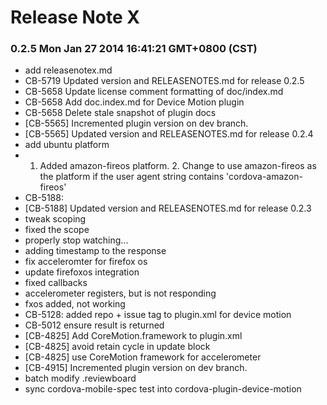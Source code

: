 <!--
#
# Licensed to the Apache Software Foundation (ASF) under one
# or more contributor license agreements.  See the NOTICE file
# distributed with this work for additional information
# regarding copyright ownership.  The ASF licenses this file
# to you under the Apache License, Version 2.0 (the
# "License"); you may not use this file except in compliance
# with the License.  You may obtain a copy of the License at
#
# http://www.apache.org/licenses/LICENSE-2.0
#
# Unless required by applicable law or agreed to in writing,
# software distributed under the License is distributed on an
# "AS IS" BASIS, WITHOUT WARRANTIES OR CONDITIONS OF ANY
#  KIND, either express or implied.  See the License for the
# specific language governing permissions and limitations
# under the License.
#
-->
# Release Note X



### 0.2.5 Mon Jan 27 2014 16:41:21 GMT+0800 (CST)
 *  add releasenotex.md
 *  CB-5719 Updated version and RELEASENOTES.md for release 0.2.5
 *  CB-5658 Update license comment formatting of doc/index.md
 *  CB-5658 Add doc.index.md for Device Motion plugin
 *  CB-5658 Delete stale snapshot of plugin docs
 *  [CB-5565] Incremented plugin version on dev branch.
 *  [CB-5565] Updated version and RELEASENOTES.md for release 0.2.4
 *  add ubuntu platform
 *  1. Added amazon-fireos platform. 2. Change to use amazon-fireos as the platform if the user agent string contains 'cordova-amazon-fireos'
 *  CB-5188:
 *  [CB-5188] Updated version and RELEASENOTES.md for release 0.2.3
 *  tweak scoping
 *  fixed the scope
 *  properly stop watching...
 *  adding timestamp to the response
 *  fix acceleromter for firefox os
 *  update firefoxos integration
 *  fixed callbacks
 *  accelerometer registers, but is not responding
 *  fxos added, not working
 *  CB-5128: added repo + issue tag to plugin.xml for device motion
 *  CB-5012 ensure result is returned
 *  [CB-4825] Add CoreMotion.framework to plugin.xml
 *  [CB-4825] avoid retain cycle in update block
 *  [CB-4825] use CoreMotion framework for accelerometer
 *  [CB-4915] Incremented plugin version on dev branch.
 *  batch modify .reviewboard
 *  sync cordova-mobile-spec test into cordova-plugin-device-motion
